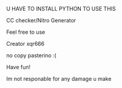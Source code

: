 U HAVE TO INSTALL PYTHON TO USE THIS


CC checker/Nitro Generator


Feel free to use


Creator xqr666 


no copy pasterino :(


Have fun!






















Im not responable for any damage u make
